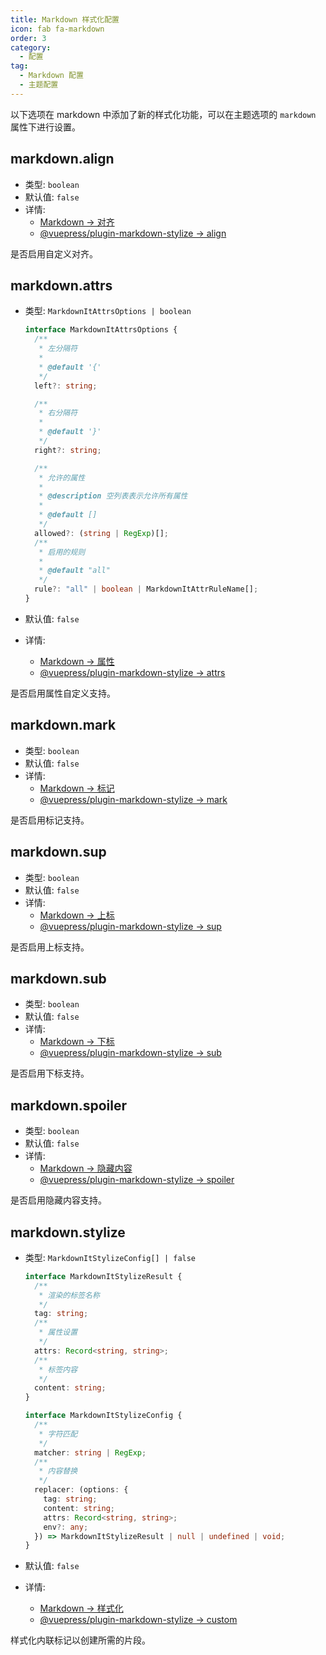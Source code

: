 ```yaml
---
title: Markdown 样式化配置
icon: fab fa-markdown
order: 3
category:
  - 配置
tag:
  - Markdown 配置
  - 主题配置
---
```


以下选项在 markdown 中添加了新的样式化功能，可以在主题选项的 `markdown` 属性下进行设置。

## markdown.align

- 类型: `boolean`
- 默认值: `false`
- 详情:
  - [Markdown → 对齐](../../guide/markdown/stylize/align.md)
  - [@vuepress/plugin-markdown-stylize → align][align]

是否启用自定义对齐。

## markdown.attrs

- 类型: `MarkdownItAttrsOptions | boolean`

  ```ts
  interface MarkdownItAttrsOptions {
    /**
     * 左分隔符
     *
     * @default '{'
     */
    left?: string;

    /**
     * 右分隔符
     *
     * @default '}'
     */
    right?: string;

    /**
     * 允许的属性
     *
     * @description 空列表表示允许所有属性
     *
     * @default []
     */
    allowed?: (string | RegExp)[];
    /**
     * 启用的规则
     *
     * @default "all"
     */
    rule?: "all" | boolean | MarkdownItAttrRuleName[];
  }
  ```

- 默认值: `false`
- 详情:
  - [Markdown → 属性](../../guide/markdown/stylize/attrs.md)
  - [@vuepress/plugin-markdown-stylize → attrs][attrs]

是否启用属性自定义支持。

## markdown.mark

- 类型: `boolean`
- 默认值: `false`
- 详情:
  - [Markdown → 标记](../../guide/markdown/stylize/mark.md)
  - [@vuepress/plugin-markdown-stylize → mark][mark]

是否启用标记支持。

## markdown.sup

- 类型: `boolean`
- 默认值: `false`
- 详情:
  - [Markdown → 上标](../../guide/markdown/stylize/sup-sub.md)
  - [@vuepress/plugin-markdown-stylize → sup][sup]

是否启用上标支持。

## markdown.sub

- 类型: `boolean`
- 默认值: `false`
- 详情:
  - [Markdown → 下标](../../guide/markdown/stylize/sup-sub.md)
  - [@vuepress/plugin-markdown-stylize → sub][sub]

是否启用下标支持。

## markdown.spoiler

- 类型: `boolean`
- 默认值: `false`
- 详情:
  - [Markdown → 隐藏内容](../../guide/markdown/stylize/spoiler.md)
  - [@vuepress/plugin-markdown-stylize → spoiler][spoiler]

是否启用隐藏内容支持。

## markdown.stylize

- 类型: `MarkdownItStylizeConfig[] | false`

  ```ts
  interface MarkdownItStylizeResult {
    /**
     * 渲染的标签名称
     */
    tag: string;
    /**
     * 属性设置
     */
    attrs: Record<string, string>;
    /**
     * 标签内容
     */
    content: string;
  }

  interface MarkdownItStylizeConfig {
    /**
     * 字符匹配
     */
    matcher: string | RegExp;
    /**
     * 内容替换
     */
    replacer: (options: {
      tag: string;
      content: string;
      attrs: Record<string, string>;
      env?: any;
    }) => MarkdownItStylizeResult | null | undefined | void;
  }
  ```

- 默认值: `false`
- 详情:
  - [Markdown → 样式化](../../guide/markdown/stylize/stylize.md)
  - [@vuepress/plugin-markdown-stylize → custom][stylize]

样式化内联标记以创建所需的片段。

[align]: https://ecosystem.vuejs.press/zh/plugins/markdown/markdown-stylize.html#align
[attrs]: https://ecosystem.vuejs.press/zh/plugins/markdown/markdown-stylize.html#attrs
[mark]: https://ecosystem.vuejs.press/zh/plugins/markdown/markdown-stylize.html#mark
[sup]: https://ecosystem.vuejs.press/zh/plugins/markdown/markdown-stylize.html#sup
[sub]: https://ecosystem.vuejs.press/zh/plugins/markdown/markdown-stylize.html#sub
[spoiler]: https://ecosystem.vuejs.press/zh/plugins/markdown/markdown-stylize.html#spoiler
[stylize]: https://ecosystem.vuejs.press/zh/plugins/markdown/markdown-stylize.html#custom
